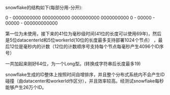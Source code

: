 snowflake的结构如下(每部分用-分开):

0 - 0000000000 0000000000 0000000000 0000000000 0 - 00000 - 00000 - 000000000000

第一位为未使用，接下来的41位为毫秒级时间(41位的长度可以使用69年)，然后是5位datacenterId和5位workerId(10位的长度最多支持部署1024个节点） ，最后12位是毫秒内的计数（12位的计数顺序号支持每个节点每毫秒产生4096个ID序号）

一共加起来刚好64位，为一个Long型。(转换成字符串后长度最多19)

snowflake生成的ID整体上按照时间自增排序，并且整个分布式系统内不会产生ID碰撞（由datacenter和workerId作区分），并且效率较高。经测试snowflake每秒能够产生26万个ID。